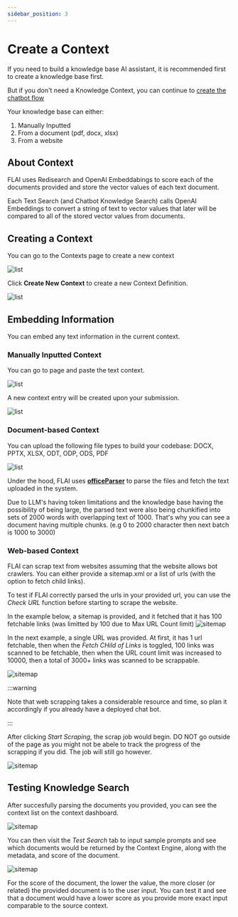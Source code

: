 ```yaml
---
sidebar_position: 3
---
```


# Create a Context

If you need to build a knowledge base AI assistant, it is recommended first to create a knowledge base first.

But if you don't need a Knowledge Context, you can continue to [create the chatbot flow](/docs/chatbot-flows/create-a-flow)

Your knowledge base can either:

1. Manually Inputted
2. From a document (pdf, docx, xlsx)
3. From a website

## About Context

FLAI uses Redisearch and OpenAI Embeddabings to score each of the documents provided and store the vector values of each text document.

Each Text Search (and Chatbot Knowledge Search) calls OpenAI Embeddings to convert a string of text to vector values that later will be compared to all of the stored vector values from documents.

## Creating a Context

You can go to the Contexts page to create a new context

![list](/img/flai-context-list.png)

Click **Create New Context** to create a new Context Definition.

![list](/img/flai-context-createnew.png)

## Embedding Information

You can embed any text information in the current context.

### Manually Inputted Context

You can go to page and paste the text context.

![list](/img/flai-context-traintext.png)

A new context entry will be created upon your submission.

![list](/img/flai-context-contextlist.png)

### Document-based Context

You can upload the following file types to build your codebase: DOCX, PPTX, XLSX, ODT, ODP, ODS, PDF

![list](/img/flai-context-document.png)

Under the hood, FLAI uses [**officeParser**](https://www.npmjs.com/package/officeparser) to parse the files and fetch the text uploaded in the system.

Due to LLM's having token limitations and the knowledge base having the possibility of being large, the parsed text were also being chunkified into sets of 2000 words with overlapping text of 1000. That's why you can see a document having multiple chunks. (e.g 0 to 2000 character then next batch is 1000 to 3000)

### Web-based Context

FLAI can scrap text from websites assuming that the website allows bot crawlers. You can either provide a sitemap.xml or a list of urls (with the option to fetch child links).

To test if FLAI correctly parsed the urls in your provided url, you can use the _Check URL_ function before starting to scrape the website.

In the example below, a sitemap is provided, and it fetched that it has 100 fetchable links (was limitted by 100 due to Max URL Count limit)
![sitemap](/img/flai-context-sitemap.png)

In the next example, a single URL was provided. At first, it has 1 url fetchable, then when the _Fetch CHild of Links_ is toggled, 100 links was scanned to be fetchable, then when the URL count limit was increased to 10000, then a total of 3000+ links was scanned to be scrappable.

![sitemap](/img/flai-context-manual.png)

:::warning

Note that web scrapping takes a considerable resource and time, so plan it accordingly if you already have a deployed chat bot.

:::

After clicking _Start Scraping_, the scrap job would begin. DO NOT go outside of the page as you might not be abele to track the progress of the scrapping if you did. The job will still go however.

![sitemap](/img/flai-context-webfetch.png)

## Testing Knowledge Search

After succesfully parsing the documents you provided, you can see the context list on the context dashboard.

![sitemap](/img/flai-context-embedlist.png)

You can then visit the _Test Search_ tab to input sample prompts and see which documents would be returned by the Context Engine, along with the metadata, and score of the document.

![sitemap](/img/flai-context-testsearch.png)

For the score of the document, the lower the value, the more closer (or related) the provided document is to the user input. You can test it and see that a document would have a lower score as you provide more exact input comparable to the source context.
